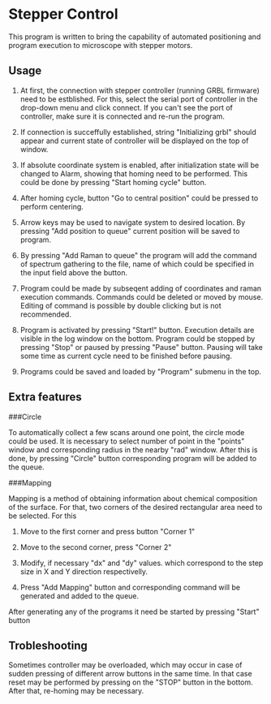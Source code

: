 # Stepper Control
This program is written to bring the capability of automated positioning and
program execution to microscope with stepper motors.

## Usage


1. At first, the connection with stepper controller (running GRBL firmware) need to
be estblished. For this, select the serial port of controller in the 
drop-down menu and click connect. If you can't see the port of controller,
make sure it is connected and re-run the  program.

2. If connection is succeffully established, string "Initializing grbl"
should appear and current state of controller will be displayed on the 
top of window.

3. If absolute coordinate system is enabled, after initialization 
state will be changed to Alarm, showing that homing need to be performed.
This could be done by pressing "Start homing cycle" button.

4. After homing cycle, button "Go to central position" could be pressed
to perform centering.

5. Arrow keys may be used to navigate system to desired location. By pressing
"Add position to queue" current position will be saved to program.

6. By pressing "Add Raman to queue" the program will add the command of
spectrum gathering to the file, name of which could be specified in the
input field above the button.

7. Program could be made by subseqent adding of coordinates and raman
execution commands. Commands could be deleted or moved by mouse. 
Editing of command is possible by double clicking but is not recommended.

8. Program is activated by pressing "Start!" button. Execution details
are visible in the log window on the bottom. Program could be stopped
by pressing "Stop" or paused by pressing "Pause" button. Pausing will
take some time as current cycle need to be finished before pausing.

9. Programs could be saved and loaded by "Program" submenu in the top.

## Extra features

###Circle

To automatically collect a few scans around one point, the circle mode could be used.
It is necessary to select number of point in the "points" window and corresponding 
radius in the nearby "rad" window. After this is done, by pressing "Circle" button
corresponding program will be added to the queue.

###Mapping

Mapping is a method of obtaining information about chemical composition of the surface.
For that, two corners of the desired rectangular area need to be selected. For this

1. Move to the first corner and press button "Corner 1"

2. Move to the second corner, press "Corner 2"

3. Modify, if necessary "dx" and "dy" values. which correspond to the step size
in X and Y direction respectivelly.

4. Press "Add Mapping" button and corresponding command will be generated and 
added to the queue.

After generating any of the programs it need be started by pressing "Start" button
## Trobleshooting

Sometimes controller may be overloaded, which may occur in case of sudden
pressing of different arrow buttons in the same time. In that case reset
may be performed by pressing on the "STOP" button in the bottom. After that,
re-homing may be necessary.
